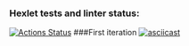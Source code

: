 ### Hexlet tests and linter status:
[![Actions Status](https://github.com/frog158/python-project-lvl2/workflows/hexlet-check/badge.svg)](https://github.com/frog158/python-project-lvl2/actions)
###First iteration
[![asciicast](https://asciinema.org/a/CygD0q3E1ZPwEdCm97rMmpFun.svg)](https://asciinema.org/a/CygD0q3E1ZPwEdCm97rMmpFun)
